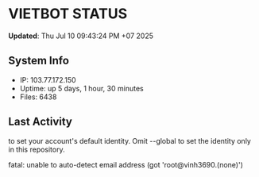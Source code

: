 # VIETBOT STATUS
**Updated**: Thu Jul 10 09:43:24 PM +07 2025

## System Info
- IP: 103.77.172.150
- Uptime: up 5 days, 1 hour, 30 minutes
- Files: 6438

## Last Activity

to set your account's default identity.
Omit --global to set the identity only in this repository.

fatal: unable to auto-detect email address (got 'root@vinh3690.(none)')
